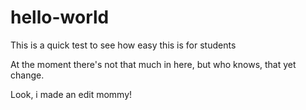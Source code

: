 # hello-world
This is a quick test to see how easy this is for students

At the moment there's not that much in here, but who knows, that yet change.

Look, i made an edit mommy!
